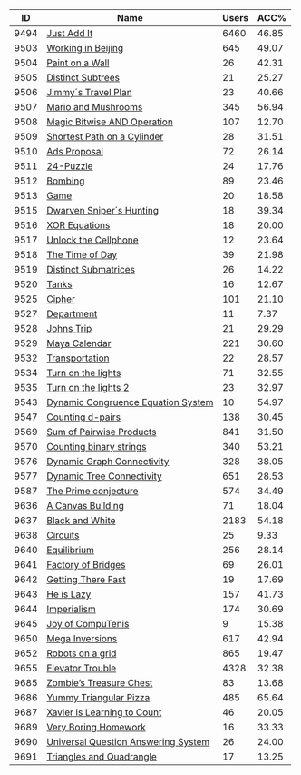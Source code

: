 | ID | Name | Users | ACC% |
|---|---|---|---|
| 9494 | [Just Add It](https://www.spoj.com/problems/ZSUM) | 6460 | 46.85 |
| 9503 | [Working in Beijing](https://www.spoj.com/problems/WORKB) | 645 | 49.07 |
| 9504 | [Paint on a Wall](https://www.spoj.com/problems/PAINTWAL) | 26 | 42.31 |
| 9505 | [Distinct Subtrees](https://www.spoj.com/problems/DSUBTREE) | 21 | 25.27 |
| 9506 | [Jimmy´s Travel Plan](https://www.spoj.com/problems/DIST2) | 23 | 40.66 |
| 9507 | [Mario and Mushrooms](https://www.spoj.com/problems/MARIO2) | 345 | 56.94 |
| 9508 | [Magic Bitwise AND Operation](https://www.spoj.com/problems/AND) | 107 | 12.70 |
| 9509 | [Shortest Path on a Cylinder](https://www.spoj.com/problems/CYLINDES) | 28 | 31.51 |
| 9510 | [Ads Proposal](https://www.spoj.com/problems/ADSPROP) | 72 | 26.14 |
| 9511 | [24-Puzzle](https://www.spoj.com/problems/PUZZLE24) | 24 | 17.76 |
| 9512 | [Bombing](https://www.spoj.com/problems/BOMB2) | 89 | 23.46 |
| 9513 | [Game](https://www.spoj.com/problems/TETRISGM) | 20 | 18.58 |
| 9515 | [Dwarven Sniper´s Hunting](https://www.spoj.com/problems/HUNT1) | 18 | 39.34 |
| 9516 | [XOR Equations](https://www.spoj.com/problems/XOREQ) | 18 | 20.00 |
| 9517 | [Unlock the Cellphone](https://www.spoj.com/problems/UNLOCK) | 12 | 23.64 |
| 9518 | [The Time of Day](https://www.spoj.com/problems/LCM) | 39 | 21.98 |
| 9519 | [Distinct Submatrices](https://www.spoj.com/problems/DSUBMTR) | 26 | 14.22 |
| 9520 | [Tanks](https://www.spoj.com/problems/TANKS) | 16 | 12.67 |
| 9525 | [Cipher](https://www.spoj.com/problems/CIPHERJ) | 101 | 21.10 |
| 9527 | [Department](https://www.spoj.com/problems/DEPARTJ) | 11 | 7.37 |
| 9528 | [Johns Trip](https://www.spoj.com/problems/JTRIP) | 21 | 29.29 |
| 9529 | [Maya Calendar](https://www.spoj.com/problems/MAYCA) | 221 | 30.60 |
| 9532 | [Transportation](https://www.spoj.com/problems/TRANSJ) | 22 | 28.57 |
| 9534 | [Turn on the lights](https://www.spoj.com/problems/JZPLIT) | 71 | 32.55 |
| 9535 | [Turn on the lights 2](https://www.spoj.com/problems/JZPLIT2) | 23 | 32.97 |
| 9543 | [Dynamic Congruence Equation System](https://www.spoj.com/problems/DCES) | 10 | 54.97 |
| 9547 | [Counting d-pairs](https://www.spoj.com/problems/DPAIR) | 138 | 30.45 |
| 9569 | [Sum of Pairwise Products](https://www.spoj.com/problems/PAIRSUM) | 841 | 31.50 |
| 9570 | [Counting binary strings](https://www.spoj.com/problems/STRCOUNT) | 340 | 53.21 |
| 9576 | [Dynamic Graph Connectivity](https://www.spoj.com/problems/DYNACON2) | 328 | 38.05 |
| 9577 | [Dynamic Tree Connectivity](https://www.spoj.com/problems/DYNACON1) | 651 | 28.53 |
| 9587 | [The Prime conjecture](https://www.spoj.com/problems/PRIMEZUK) | 574 | 34.49 |
| 9636 | [A Canvas Building](https://www.spoj.com/problems/ACANVAS) | 71 | 18.04 |
| 9637 | [Black and White](https://www.spoj.com/problems/BANDW) | 2183 | 54.18 |
| 9638 | [Circuits](https://www.spoj.com/problems/CIRCUITS) | 25 | 9.33 |
| 9640 | [Equilibrium](https://www.spoj.com/problems/EQUI) | 256 | 28.14 |
| 9641 | [Factory of Bridges](https://www.spoj.com/problems/FBRIDGES) | 69 | 26.01 |
| 9642 | [Getting There Fast](https://www.spoj.com/problems/GETFAST) | 19 | 17.69 |
| 9643 | [He is Lazy](https://www.spoj.com/problems/HEISLAZY) | 157 | 41.73 |
| 9644 | [Imperialism](https://www.spoj.com/problems/IMPER) | 174 | 30.69 |
| 9645 | [Joy of CompuTenis](https://www.spoj.com/problems/JOCTENIS) | 9 | 15.38 |
| 9650 | [Mega Inversions](https://www.spoj.com/problems/TRIPINV) | 617 | 42.94 |
| 9652 | [Robots on a grid](https://www.spoj.com/problems/ROBOTGRI) | 865 | 19.47 |
| 9655 | [Elevator Trouble](https://www.spoj.com/problems/ELEVTRBL) | 4328 | 32.38 |
| 9685 | [Zombie’s Treasure Chest](https://www.spoj.com/problems/ZTC) | 83 | 13.68 |
| 9686 | [Yummy Triangular Pizza](https://www.spoj.com/problems/YUMMY) | 485 | 65.64 |
| 9687 | [Xavier is Learning to Count](https://www.spoj.com/problems/XC) | 46 | 20.05 |
| 9689 | [Very Boring Homework](https://www.spoj.com/problems/VBWORK) | 16 | 33.33 |
| 9690 | [Universal Question Answering System](https://www.spoj.com/problems/UQAS) | 26 | 24.00 |
| 9691 | [Triangles and Quadrangle](https://www.spoj.com/problems/TQ) | 17 | 13.25 |
